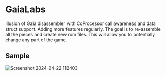 # GaiaLabs
Illusion of Gaia disassembler with CoProcessor call awareness and data struct support. Adding more features regularly.
The goal is to re-assemble all the pieces and create new rom files. This will allow you to potentially change any part of the game.

## Sample
![Screenshot 2024-04-22 112403](https://github.com/Azarem/GaiaLabs/assets/7395229/34fa7b2b-6b02-4c93-a79c-9569ae44e4ae)
